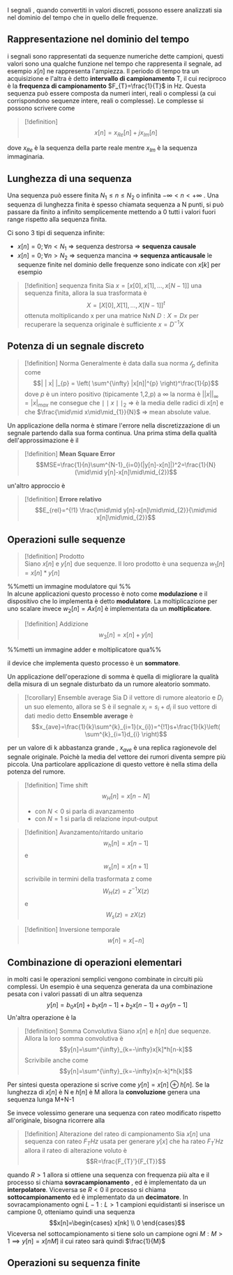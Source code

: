 I segnali , quando convertiti in valori discreti, possono essere analizzati sia nel dominio del tempo che in quello delle frequenze.
## Rappresentazione nel dominio del tempo
i segnali sono rappresentati da sequenze numeriche dette campioni, questi valori sono una qualche funzione nel tempo che rappresenta il segnale, ad esempio $x[n]$ ne rappresenta l'ampiezza. Il periodo di tempo tra un acquisizione e l'altra è detto **intervallo di campionamento** T, il cui reciproco è la **frequenza di campionamento** $F_{T}=\frac{1}{T}$  in Hz. Questa sequenza può essere composta da numeri interi, reali o complessi (a cui corrispondono sequenze intere, reali o complesse). Le complesse si possono scrivere come 

>[!definition] 
>$${x[n]}= {x_{Re}[n]}+j{x_{Im}[n]}$$ 

dove $x_{Re}$ è la sequenza della parte reale mentre $x_{Im}$ è la sequenza immaginaria.

## Lunghezza di una sequenza 
Una sequenza può essere finita $N_{1}\leq n\leq N_{2}$ o infinita $-\infty<n<+\infty$ . Una sequenza di lunghezza finita è spesso chiamata sequenza a N punti, si può passare da finito a infinito semplicemente mettendo a 0 tutti i valori fuori range rispetto alla sequenza finita. 

Ci sono 3 tipi di sequenza infinite:
- $x[n] =0 ;\forall n<N_{1}$ => sequenza destrorsa => **sequenza causale**
- $x[n]=0;\forall n>N_{2}$ => sequenza mancina => **sequenza anticausale** 
le sequenze finite nel dominio delle frequenze sono indicate con $x[k]$ per esempio 
>[!definition] sequenza finita
>Sia $x=[x[0],x[1],\dots,x[N-1]]$ una sequenza finita, allora la sua trasformata è $$X=[X[0],X[1],\dots,X[N-1]]^t$$
>ottenuta moltiplicando x per una matrice NxN $D:X=Dx$  per recuperare la sequenza originale è sufficiente $x=D^{-1}X$

## Potenza di un segnale discreto 
>[!definition] Norma
>Generalmente è data dalla sua norma $\mathcal{l}_{p}$ definita come $$| | x| |_{p} = \left( \sum^{\infty} |x[n]|^{p} \right)^\frac{1}{p}$$ 
>dove $p$ è un intero positivo (tipicamente 1,2,p)
>a $\infty$ la norma è $||x||_{\infty}=|x|_{max}$
>ne consegue che $\mid\mid x\mid\mid_{2}$ => è la media delle radici di ${x[n]}$ e 
>che $\frac{\mid\mid x\mid\mid_{1}}{N}$  => mean absolute value. 

Un applicazione della norma è stimare l'errore nella discretizzazione di un segnale partendo dalla sua forma continua. Una prima stima della qualità dell'approssimazione è il
>[!definition] **Mean Square Error** 
>$$MSE=\frac{1}{n}\sum^{N-1}_{i=0}(|y[n]-x[n]|)^2=\frac{1}{N}(\mid\mid y[n]-x[n]\mid\mid_{2})$$ 


un'altro approccio è 
>[!definition] **Errore relativo** 
> $$E_{rel}=^{!1} \frac{\mid\mid y[n]-x[n]\mid\mid_{2}}{\mid\mid x[n]\mid\mid_{2}}$$


## Operazioni sulle sequenze 
>[!definition] Prodotto  
> Siano $x[n]$ e $y[n]$ due sequenze. Il loro prodotto è una sequenza $w_{1}[n]=x[n]*y[n]$ 

%%metti un immagine modulatore qui %%  
In alcune applicazioni questo processo è noto come **modulazione** e il dispositivo che lo implementa è detto **modulatore**. La moltiplicazione per uno scalare invece $w_{2}[n]=Ax[n]$ è implementata da un **moltiplicatore**. 

>[!definition] Addizione
>$$w_{3}[n]=x[n]+y[n]$$

%%metti un immagine adder e moltiplicatore qua%%

il device che implementa questo processo è un **sommatore**. 

Un applicazione dell'operazione di somma è quella di migliorare la qualità della misura di un segnale disturbato da un rumore aleatorio sommato. 

>[!corollary] Ensemble average
Sia D il vettore di rumore aleatorio e $D_{i}$ un suo elemento, allora se S è il segnale $x_{i}=s_{i}+d_{i}$  il suo vettore di dati medio detto **Ensemble average** è  $$x_{ave}=\frac{1}{k}\sum^{k}_{i=1}(x_{i})=^{!1}s+\frac{1}{k}\left( \sum^{k}_{i=1}d_{i} \right)$$  

per un valore di k abbastanza grande , $x_{ave}$ è una replica ragionevole del segnale originale. Poichè la media del vettore dei rumori diventa sempre più piccola.  Una particolare applicazione di questo vettore è nella stima della potenza del rumore. 

>[!definition] Time shift 
>$$w_{H}[n]=x[n-N]$$ 
>- con $N<0$ si parla di avanzamento
>- con $N=1$ si parla di relazione input-output 

>[!definition] Avanzamento/ritardo unitario
>$$w_{h}[n]= x[n-1]$$ e $$w_{s}[n]=x[n+1]$$ scrivibile in termini della trasformata z come $$W_{H}(z)=z^{-1}X(z)$$ e $$W_{s}(z)=zX(z)$$

>[!definition] Inversione temporale 
> $$w[n]=x[-n]$$

## Combinazione di operazioni elementari 

in molti casi le operazioni semplici vengono combinate in circuiti più complessi. Un esempio è una sequenza generata da una combinazione pesata con i valori passati di un altra sequenza $$y[n]=b_{0}x[n]+b_{1}x[n-1]+b_{2}x[n-1]+a_{1}y[n-1]$$
Un'altra operazione è la 
>[!definition] Somma Convolutiva 
> Siano $x[n]$ e $h[n]$ due sequenze. Allora la loro somma convolutiva è $$y[n]=\sum^{\infty}_{k=-\infty}x[k]*h[n-k]$$ Scrivibile anche come $$y[n]=\sum^{\infty}_{k=-\infty}x[n-k]*h[k]$$

Per sintesi questa operazione si scrive come $y[n]=x[n] \oplus h[n]$. Se la lunghezza di $x[n]$ è N e $h[n]$ è M allora la **convoluzione** genera una sequenza lunga M+N-1

Se invece volessimo generare una sequenza con rateo modificato rispetto all'originale, bisogna ricorrere alla 
>[!definition] Alterazione del rateo di campionamento 
> Sia $x[n]$ una sequenza con rateo $F_{T}Hz$ usata per generare $y[x]$ che ha rateo $F_{T}'Hz$ allora il rateo di alterazione voluto è $$R=\frac{F_{T}'}{F_{T}}$$
> 

quando $R>1$ allora si ottiene una sequenza con frequenza più alta e il processo si chiama **sovracampionamento** , ed è implementato da un **interpolatore**. Viceversa se $R<0$ il processo si chiama **sottocampionamento** ed è implementato da un **decimatore**.  In sovracampionamento ogni $L-1 : L>1$ campioni equidistanti si inserisce un campione 0, otteniamo quindi una sequenza $$x[n]=\begin{cases}
x[nk]  \\ 0
\end{cases}$$
Viceversa nel sottocampionamento si tiene solo un campione ogni $M:M>1 \implies y[n]=x[nM]$ il cui rateo sarà quindi $\frac{1}{M}$ 

## Operazioni su sequenza finite 

